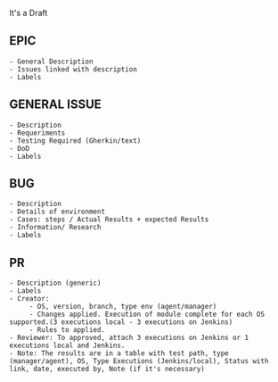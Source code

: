 It's a Draft

## EPIC
    - General Description 
    - Issues linked with description
    - Labels

## GENERAL ISSUE
    - Description 
    - Requeriments
    - Testing Required (Gherkin/text)
    - DoD
    - Labels

## BUG
    - Description 
    - Details of environment
    - Cases: steps / Actual Results + expected Results 
    - Information/ Research
    - Labels

## PR
    - Description (generic)
    - Labels
    - Creator: 
         - OS, version, branch, type env (agent/manager)
         - Changes applied. Execution of module complete for each OS supported.(3 executions local - 3 executions on Jenkins)
         - Rules to applied.
    - Reviewer: To approved, attach 3 executions on Jenkins or 1 executions local and Jenkins. 
    - Note: The results are in a table with test path, type (manager/agent), OS, Type Executions (Jenkins/local), Status with link, date, executed by, Note (if it's necessary)